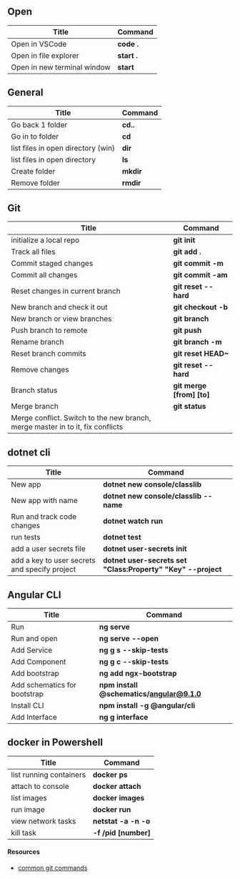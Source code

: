  ## Open
 | Title                       | Command     |
 | --------------------------- | ----------- |
 | Open in VSCode              | **code .**  |
 | Open in file explorer       | **start .** |
 | Open in new terminal window | **start**   |

  ## General
 | Title                              | Command   |
 | ---------------------------------- | --------- |
 | Go back 1 folder                   | **cd..**  |
 | Go in to folder                    | **cd**    |
 | list files in open directory (win) | **dir**   |
 | list files in open directory       | **ls**    |
 | Create folder                      | **mkdir** |
 | Remove folder                      | **rmdir** |

## Git
 | Title                                                                          | Command                   |
 | ------------------------------------------------------------------------------ | ------------------------- |
 | initialize a local repo                                                        | **git init**              |
 | Track all files                                                                | **git add .**             |
 | Commit staged changes                                                          | **git commit -m**         |
 | Commit all changes                                                             | **git commit -am**        |
 | Reset changes in current branch                                                | **git reset --hard**      |
 | New branch and check it out                                                    | **git checkout -b**       |
 | New branch or view branches                                                    | **git branch**            |
 | Push branch to remote                                                          | **git push**              |
 | Rename branch                                                                  | **git branch -m**         |
 | Reset branch commits                                                           | **git reset HEAD~**       |
 | Remove changes                                                                 | **git reset --hard**      |
 | Branch status                                                                  | **git merge [from] [to]** |
 | Merge branch                                                                   | **git status**            |
 | Merge conflict. Switch to the new branch, merge master in to it, fix conflicts |                           |

 ## dotnet cli
 | Title                                         | Command                                                      |
 | --------------------------------------------- | ------------------------------------------------------------ |
 | New app                                       | **dotnet new console/classlib**                              |
 | New app with name                             | **dotnet new console/classlib --name**                       |
 | Run and track code changes                    | **dotnet watch run**                                         |
 | run tests                                     | **dotnet test**                                              |
 | add a user secrets file                       | **dotnet user-secrets init**                                 |
 | add a key to user secrets and specify project | **dotnet user-secrets set "Class:Property" "Key" --project** |

 ## Angular CLI
 | Title                        | Command                                   |
 | ---------------------------- | ----------------------------------------- |
 | Run                          | **ng serve**                              |
 | Run and open                 | **ng serve --open**                       |
 | Add Service                  | **ng g s --skip-tests**                   |
 | Add Component                | **ng g c --skip-tests**                   |
 | Add bootstrap                | **ng add ngx-bootstrap**                  |
 | Add schematics for bootstrap | **npm install @schematics/angular@9.1.0** |
 | Install CLI                  | **npm install -g @angular/cli**           |
 | Add Interface                | **ng g interface**                        |


## docker in Powershell
| Title                   | Command              |
| ----------------------- | -------------------- |
| list running containers | **docker ps**        |
| attach to console       | **docker attach**    |
| list images             | **docker images**    |
| run image               | **docker run**       |
| view network tasks      | **netstat -a -n -o** |
| kill task               | **-f /pid [number]** |

#### Resources
- [common git commands]( http://guides.beanstalkapp.com/version-control/common-git-commands.html)

